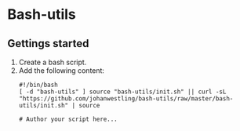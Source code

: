 # Bash-utils

## Gettings started

1. Create a bash script.
1. Add the following content:
    ```
    #!/bin/bash
    [ -d "bash-utils" ] source "bash-utils/init.sh" || curl -sL "https://github.com/johanwestling/bash-utils/raw/master/bash-utils/init.sh" | source

    # Author your script here...
    ```
